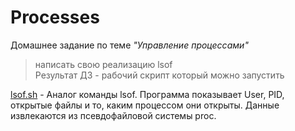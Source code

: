 # Processes  

Домашнее задание по теме _"Управление процессами"_
>написать свою реализацию lsof  
Результат ДЗ - рабочий скрипт который можно запустить  

[lsof.sh](https://github.com/Vitaliy7/Process/blob/main/lsof.sh) - Аналог команды lsof. Программа показывает User, PID, открытые файлы и то, каким процессом они открыты. Данные извлекаются из псевдофайловой системы proc.
